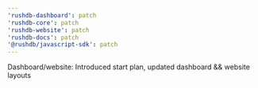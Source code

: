 ```yaml
---
'rushdb-dashboard': patch
'rushdb-core': patch
'rushdb-website': patch
'rushdb-docs': patch
'@rushdb/javascript-sdk': patch
---
```


Dashboard/website: Introduced start plan, updated dashboard && website layouts
